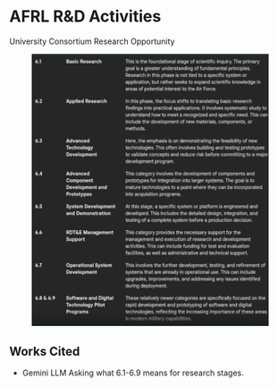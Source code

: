 # AFRL R\&D Activities

University Consortium Research Opportunity



<figure><img src="../../.gitbook/assets/image.png" alt=""><figcaption></figcaption></figure>

## Works Cited

* Gemini LLM Asking what 6.1-6.9 means for research stages.
